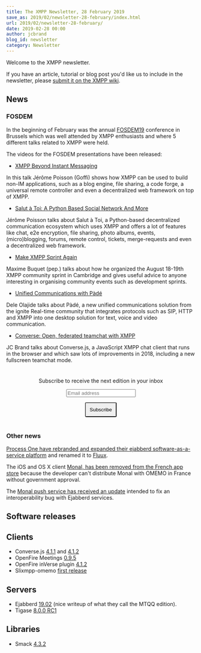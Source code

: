 ```yaml
---
title: The XMPP Newsletter, 28 February 2019
save_as: 2019/02/newsletter-28-february/index.html
url: 2019/02/newsletter-28-february/
date: 2019-02-28 00:00
author: jcbrand
blog_id: newsletter
category: Newsletter
---
```


Welcome to the XMPP newsletter.

If you have an article, tutorial or blog post you'd like us to include in the
newsletter, please [submit it on the XMPP wiki](https://wiki.xmpp.org/web/News_and_Articles_for_the_next_XMPP_Newsletter).

## News

### FOSDEM

In the beginning of February was the annual [FOSDEM19](https://fosdem.org/2019/) conference in Brussels
which was well attended by XMPP enthusiasts and where 5 different talks related
to XMPP were held.

The videos for the FOSDEM presentations have been released:

* [XMPP Beyond Instant Messaging](https://fosdem.org/2019/schedule/event/xmpp_beyond_im/)

In this talk Jérôme Poisson (Goffi) shows how XMPP can be used to build non-IM
applications, such as a blog engine, file sharing, a code forge, a universal remote
controller and even a decentralized web framework on top of XMPP.

* [Salut à Toi: A Python Based Social Network And More](https://fosdem.org/2019/schedule/event/python_salut_a_toi_network/)

Jérôme Poisson talks about Salut à Toi, a Python-based decentralized communication ecosystem
which uses XMPP and offers a lot of features like chat, e2e encryption, file sharing, photo
albums, events, (micro)blogging, forums, remote control, tickets,
merge-requests and even a decentralized web framework.

* [Make XMPP Sprint Again](https://fosdem.org/2019/schedule/event/xmpp_sprint/)

Maxime Buquet (pep.) talks about how he organized the August 18-19th XMPP
community sprint in Cambridge and gives useful advice to anyone interesting in
organising community events such as development sprints.

* [Unified Communications with Pàdé](https://fosdem.org/2019/schedule/event/pade/)

Dele Olajide talks about Pàdé, a new unified communications solution from the
ignite Real-time community that integrates protocols such as SIP, HTTP and XMPP
into one desktop solution for text, voice and video communication.

* [Converse: Open, federated teamchat with XMPP](https://fosdem.org/2019/schedule/event/converse_xmpp/)

JC Brand talks about Converse.js, a JavaScript XMPP chat client that runs in
the browser and which saw lots of improvements in 2018, including a new
fullscreen teamchat mode.

<form style="padding: 10px; text-align:center; margin-bottom: 30px;"
      action="https://tinyletter.com/xmpp" method="post" target="popupwindow"
      onsubmit="window.open('https://tinyletter.com/xmpp', 'popupwindow',
      'scrollbars=yes,width=800,height=600');return true">
<p><label for="tlemail">Subscribe to receive the next edition in your inbox</label></p>
<p><input type="text" placeholder="Email address" name="email" id="tlemail" /></p>
<input type="hidden" value="1" name="embed"/>
<input type="submit" style="padding: 10px; border-radius: 5%" value="Subscribe" />
</form>

### Other news

[Process One have rebranded and expanded their ejabberd software-as-a-service
platform](https://blog.process-one.net/introducing-fluux-xmpp-mqtt-as-a-service/) and renamed it to [Fluux](https://fluux.io/).

The iOS and OS X client [Monal, has been removed from the French app store](https://monal.im/blog/omemo-and-french-laws/)
because the developer can't distribute Monal with OMEMO in France without
government approval.

The [Monal push service has received an update](https://monal.im/blog/resolving-push-with-ejabberd/) intended to fix an
interoperability bug with Ejabberd services.

## Software releases

## Clients

* Converse.js [4.1.1](https://github.com/conversejs/converse.js/releases/tag/v4.1.1) and [4.1.2](https://github.com/conversejs/converse.js/releases/tag/v4.1.2)
* OpenFire Meetings [0.9.5](https://discourse.igniterealtime.org/t/openfire-meetings-v0-9-5-released/84150)
* OpenFire inVerse plugin [4.1.2](https://discourse.igniterealtime.org/t/openfire-inverse-plugin-4-1-2-release-1-now-available/84355)
* Slixmpp-omemo [first release](https://blog.bouah.net/2019/02/slixmpp-gets-omemo-support/)

## Servers

* Ejabberd [19.02](https://blog.process-one.net/ejabberd-19-02-the-mqtt-edition/) (nice writeup of what they call the MTQQ edition).
* Tigase [8.0.0 RC1](https://tigase.net/blog-entry/tigase-xmpp-server-800-rc1-first-release-candidate)

## Libraries

* Smack [4.3.2](https://discourse.igniterealtime.org/t/smack-4-3-2-released/84342)
